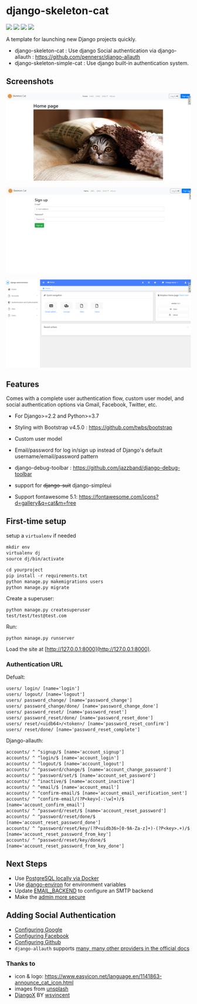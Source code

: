 # django-skeleton-cat

![](https://img.shields.io/github/stars/joaxin/django-skeleton-cat) ![](https://img.shields.io/github/forks/joaxin/django-skeleton-cat) ![](https://img.shields.io/github/issues/joaxin/django-skeleton-cat) ![](https://img.shields.io/twitter/url?url=https%3A%2F%2Fgithub.com%2Fjoaxin%2Fdjango-skeleton-cat)

A template for launching new Django projects quickly. 

- django-skeleton-cat : Use django Social authentication via django-allauth : https://github.com/pennersr/django-allauth
- django-skeleton-simple-cat : Use django built-in authentication system.

## Screenshots

![main](django-skeleton-cat/shots/main.png)

![sign_up](django-skeleton-cat/shots/sign_up.png)

![admin](django-skeleton-cat/shots/admin.png)

## Features

Comes with a complete user authentication flow, custom user model, and social authentication options via Gmail, Facebook, Twitter, etc.

- For Django>=2.2 and Python>=3.7

- Styling with Bootstrap v4.5.0 : https://github.com/twbs/bootstrap

- Custom user model

- Email/password for log in/sign up instead of Django's default username/email/password pattern

- django-debug-toolbar : https://github.com/jazzband/django-debug-toolbar

- support for ~~django-suit~~  django-simpleui

- Support fontawesome 5.1: https://fontawesome.com/icons?d=gallery&q=cat&m=free

## First-time setup

setup a `virtualenv` if needed

```
mkdir env
virtualenv dj
source dj/bin/activate
```

```
cd yourproject
pip install -r requirements.txt
python manage.py makemigrations users
python manage.py migrate
```

Create a superuser:

```
python manage.py createsuperuser
test/test/test@test.com
```

Run:

```
python manage.py runserver
```

Load the site at [http://127.0.0.1:8000](http://127.0.0.1:8000).

### Authentication URL

Defualt:

```
users/ login/ [name='login']
users/ logout/ [name='logout']
users/ password_change/ [name='password_change']
users/ password_change/done/ [name='password_change_done']
users/ password_reset/ [name='password_reset']
users/ password_reset/done/ [name='password_reset_done']
users/ reset/<uidb64>/<token>/ [name='password_reset_confirm']
users/ reset/done/ [name='password_reset_complete']
```
Django-allauth:

```
accounts/ ^ ^signup/$ [name='account_signup']
accounts/ ^ ^login/$ [name='account_login']
accounts/ ^ ^logout/$ [name='account_logout']
accounts/ ^ ^password/change/$ [name='account_change_password']
accounts/ ^ ^password/set/$ [name='account_set_password']
accounts/ ^ ^inactive/$ [name='account_inactive']
accounts/ ^ ^email/$ [name='account_email']
accounts/ ^ ^confirm-email/$ [name='account_email_verification_sent']
accounts/ ^ ^confirm-email/(?P<key>[-:\w]+)/$ [name='account_confirm_email']
accounts/ ^ ^password/reset/$ [name='account_reset_password']
accounts/ ^ ^password/reset/done/$ [name='account_reset_password_done']
accounts/ ^ ^password/reset/key/(?P<uidb36>[0-9A-Za-z]+)-(?P<key>.+)/$ [name='account_reset_password_from_key']
accounts/ ^ ^password/reset/key/done/$ [name='account_reset_password_from_key_done']
```

## Next Steps

- Use [PostgreSQL locally via Docker](https://wsvincent.com/django-docker-postgresql/)
- Use [django-environ](https://github.com/joke2k/django-environ) for environment variables
- Update [EMAIL_BACKEND](https://docs.djangoproject.com/en/2.2/topics/email/#module-django.core.mail) to configure an SMTP backend
- Make the [admin more secure](https://opensource.com/article/18/1/10-tips-making-django-admin-more-secure)

## Adding Social Authentication

- [Configuring Google](https://wsvincent.com/django-allauth-tutorial-custom-user-model/#google-credentials)
- [Configuring Facebook](http://www.sarahhagstrom.com/2013/09/the-missing-django-allauth-tutorial/#Create_and_configure_a_Facebook_app)
- [Configuring Github](https://wsvincent.com/django-allauth-tutorial/)
- `django-allauth` supports [many, many other providers in the official docs](https://django-allauth.readthedocs.io/en/latest/providers.html)

### Thanks to

- icon & logo: https://www.easyicon.net/language.en/1141863-announce_cat_icon.html
- images from [unsplash](https://unsplash.com/)
- [DjangoX](https://github.com/wsvincent/djangox) BY  [wsvincent](https://wsvincent.com)